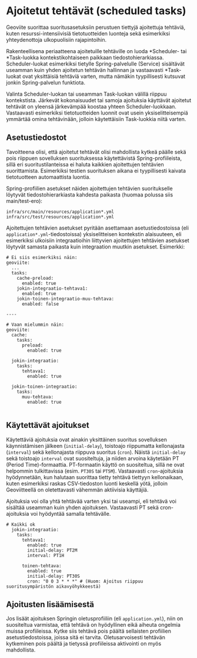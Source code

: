 # Ajoitetut tehtävät (scheduled tasks)

Geoviite suorittaa suoritusasetuksiin perustuen tiettyjä ajoitettuja tehtäviä, kuten resurssi-intensiivisiä
tietotuotteiden luonteja sekä esimerkiksi yhteydenottoja ulkopuolisiin rajapintoihin.

Rakenteellisena periaatteena ajoitetuille tehtäville on luoda *Scheduler- tai *Task-luokka kontekstikohtaiseen paikkaan
tiedostohierarkiassa. Scheduler-luokat esimerkiksi tietylle Spring-palvelulle (Service) sisältävät useamman kuin yhden
ajoitetun tehtävän hallinnan ja vastaavasti *Task-luokat ovat yksittäisiä tehtäviä varten, mutta nämäkin tyypillisesti
kutsuvat jonkin Spring-palvelun funktiota.

Valinta Scheduler-luokan tai useamman Task-luokan välillä riippuu
kontekstista. Järkevät kokonaisuudet tai samoja ajoituksia käyttävät ajoitetut tehtävät on yleensä järkevämpää koostaa
yhteen Scheduler-luokkaan. Vastaavasti esimerkiksi tietotuotteiden luonnit ovat usein yksiselitteisempiä ymmärtää omina
tehtävinään, jolloin käytettäisiin Task-luokkia niitä varten.

## Asetustiedostot

Tavoitteena olisi, että ajoitetut tehtävät olisi
mahdollista kytkeä päälle sekä pois riippuen sovelluksen suorituksessa käytettävistä Spring-profiileista, sillä eri
suoritustilanteissa ei haluta kaikkien ajoitettujen tehtävien suorittamista. Esimerkiksi testien suorituksen aikana ei
tyypillisesti kaivata tietotuotteen automaattista luontia.

Spring-profiilien asetukset näiden ajoitettujen tehtävien
suoritukselle löytyvät tiedostohierarkiasta kahdesta paikasta (huomaa polussa siis main/test-ero):

```
infra/src/main/resources/application*.yml
infra/src/test/resources/application*.yml
```

Ajoitettujen tehtävien asetukset pyritään asettamaan asetustiedostoissa (eli `application*.yml`-tiedostoissa)
yksiselitteisen kontekstin alaisuuteen, eli esimerkiksi ulkoisiin integraatioihin liittyvien ajoitettujen tehtävien
asetukset löytyvät samasta paikasta kuin integraation muutkin asetukset. Esimerkki:

```
# Ei siis esimerkiksi näin:
geoviite:
  ...
  tasks:
    cache-preload:
      enabled: true
    jokin-integraatio-tehtava1:
      enabled: true
    jokin-toinen-integraatio-muu-tehtava:
      enabled: false
      
----

# Vaan mielummin näin:
geoviite:
  cache:
    tasks:
      preload:
        enabled: true
  
  jokin-integraatio:
    tasks:
      tehtava1:
        enabled: true
   
  jokin-toinen-integraatio:
    tasks:
      muu-tehtava:
        enabled: true
      
```

## Käytettävät ajoitukset

Käytettäviä ajoituksia ovat ainakin yksittäinen suoritus sovelluksen käynnistämisen jälkeen (`initial-delay`), toistoajo
riippumatta kellonajasta (`interval`) sekä kellonajasta riippuva suoritus (`cron`). Näistä `initial-delay` sekä
toistoajo `interval` ovat suositeltuja, ja niiden arvoina käytetään PT (Period Time)-formaattia. PT-formaatin käyttö on
suositeltua, sillä ne ovat helpommin tulkittavissa (esim. `PT30S` tai `PT5M`). Vastaavasti `cron`-ajoituksia
hyödynnetään, kun halutaan suorittaa tietty tehtävä tiettyyn kellonaikaan, kuten esimerkiksi raskas CSV-tiedoston
luonti keskellä yötä, jolloin Geoviitteellä on oletettavasti vähemmän aktiivisia käyttäjiä.

Ajoituksia voi olla yhtä tehtävää varten yksi tai useampi, eli tehtävä voi sisältää useamman kuin yhden ajoituksen.
Vastaavasti PT sekä cron-ajoituksia voi hyödyntää samalla tehtävälle.

```
# Kaikki ok
  jokin-integraatio:
    tasks:
      tehtava1:
        enabled: true
        initial-delay: PT2M
        interval: PT1H
        
      toinen-tehtava:
        enabled: true
        initial-delay: PT30S
        cron: "0 0 3 * * *" # (Huom: Ajoitus riippuu suoritusympäristön aikavyöhykkeestä)
```

## Ajoitusten lisäämisestä

Jos lisäät ajoituksen Springin oletusprofiiliin (eli `application.yml`), niin on suositeltua varmistaa, että tehtävä
on hyödyllinen eikä aiheuta ongelmia muissa profiileissa. Kytke siis tehtävä pois päältä sellaisten profiilien
asetustiedostoissa, joissa sitä ei tarvita. Oletusarvoisesti tehtävän kytkeminen pois päältä ja tietyssä profiileissa
aktivointi on myös mahdollista.
